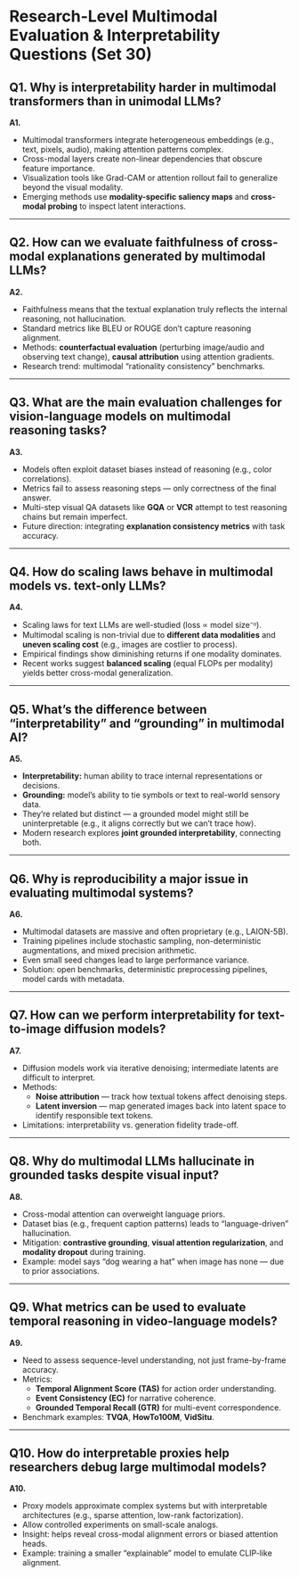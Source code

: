 # Research-Level Multimodal Evaluation & Interpretability Questions (Set 30)

## Q1. Why is interpretability harder in multimodal transformers than in unimodal LLMs?  
**A1.**  
- Multimodal transformers integrate heterogeneous embeddings (e.g., text, pixels, audio), making attention patterns complex.  
- Cross-modal layers create non-linear dependencies that obscure feature importance.  
- Visualization tools like Grad-CAM or attention rollout fail to generalize beyond the visual modality.  
- Emerging methods use **modality-specific saliency maps** and **cross-modal probing** to inspect latent interactions.

---

## Q2. How can we evaluate faithfulness of cross-modal explanations generated by multimodal LLMs?  
**A2.**  
- Faithfulness means that the textual explanation truly reflects the internal reasoning, not hallucination.  
- Standard metrics like BLEU or ROUGE don’t capture reasoning alignment.  
- Methods: **counterfactual evaluation** (perturbing image/audio and observing text change), **causal attribution** using attention gradients.  
- Research trend: multimodal “rationality consistency” benchmarks.

---

## Q3. What are the main evaluation challenges for vision-language models on multimodal reasoning tasks?  
**A3.**  
- Models often exploit dataset biases instead of reasoning (e.g., color correlations).  
- Metrics fail to assess reasoning steps — only correctness of the final answer.  
- Multi-step visual QA datasets like **GQA** or **VCR** attempt to test reasoning chains but remain imperfect.  
- Future direction: integrating **explanation consistency metrics** with task accuracy.

---

## Q4. How do scaling laws behave in multimodal models vs. text-only LLMs?  
**A4.**  
- Scaling laws for text LLMs are well-studied (loss ∝ model size⁻ᵅ).  
- Multimodal scaling is non-trivial due to **different data modalities** and **uneven scaling cost** (e.g., images are costlier to process).  
- Empirical findings show diminishing returns if one modality dominates.  
- Recent works suggest **balanced scaling** (equal FLOPs per modality) yields better cross-modal generalization.

---

## Q5. What’s the difference between “interpretability” and “grounding” in multimodal AI?  
**A5.**  
- **Interpretability:** human ability to trace internal representations or decisions.  
- **Grounding:** model’s ability to tie symbols or text to real-world sensory data.  
- They’re related but distinct — a grounded model might still be uninterpretable (e.g., it aligns correctly but we can’t trace how).  
- Modern research explores **joint grounded interpretability**, connecting both.

---

## Q6. Why is reproducibility a major issue in evaluating multimodal systems?  
**A6.**  
- Multimodal datasets are massive and often proprietary (e.g., LAION-5B).  
- Training pipelines include stochastic sampling, non-deterministic augmentations, and mixed precision arithmetic.  
- Even small seed changes lead to large performance variance.  
- Solution: open benchmarks, deterministic preprocessing pipelines, model cards with metadata.

---

## Q7. How can we perform interpretability for text-to-image diffusion models?  
**A7.**  
- Diffusion models work via iterative denoising; intermediate latents are difficult to interpret.  
- Methods:  
  - **Noise attribution** — track how textual tokens affect denoising steps.  
  - **Latent inversion** — map generated images back into latent space to identify responsible text tokens.  
- Limitations: interpretability vs. generation fidelity trade-off.

---

## Q8. Why do multimodal LLMs hallucinate in grounded tasks despite visual input?  
**A8.**  
- Cross-modal attention can overweight language priors.  
- Dataset bias (e.g., frequent caption patterns) leads to “language-driven” hallucination.  
- Mitigation: **contrastive grounding**, **visual attention regularization**, and **modality dropout** during training.  
- Example: model says “dog wearing a hat” when image has none — due to prior associations.

---

## Q9. What metrics can be used to evaluate temporal reasoning in video-language models?  
**A9.**  
- Need to assess sequence-level understanding, not just frame-by-frame accuracy.  
- Metrics:  
  - **Temporal Alignment Score (TAS)** for action order understanding.  
  - **Event Consistency (EC)** for narrative coherence.  
  - **Grounded Temporal Recall (GTR)** for multi-event correspondence.  
- Benchmark examples: **TVQA**, **HowTo100M**, **VidSitu**.

---

## Q10. How do interpretable proxies help researchers debug large multimodal models?  
**A10.**  
- Proxy models approximate complex systems but with interpretable architectures (e.g., sparse attention, low-rank factorization).  
- Allow controlled experiments on small-scale analogs.  
- Insight: helps reveal cross-modal alignment errors or biased attention heads.  
- Example: training a smaller “explainable” model to emulate CLIP-like alignment.
